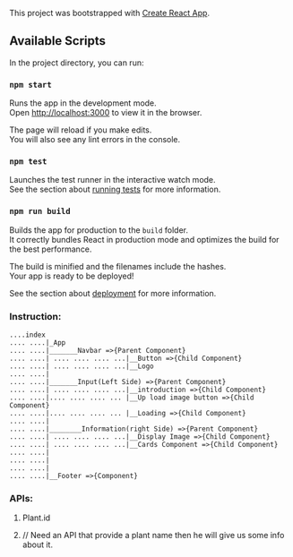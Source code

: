 This project was bootstrapped with [Create React App](https://github.com/facebook/create-react-app).

## Available Scripts

In the project directory, you can run:

### `npm start`

Runs the app in the development mode.<br>
Open [http://localhost:3000](http://localhost:3000) to view it in the browser.

The page will reload if you make edits.<br>
You will also see any lint errors in the console.

### `npm test`

Launches the test runner in the interactive watch mode.<br>
See the section about [running tests](https://facebook.github.io/create-react-app/docs/running-tests) for more information.

### `npm run build`

Builds the app for production to the `build` folder.<br>
It correctly bundles React in production mode and optimizes the build for the best performance.

The build is minified and the filenames include the hashes.<br>
Your app is ready to be deployed!

See the section about [deployment](https://facebook.github.io/create-react-app/docs/deployment) for more information.

### Instruction:

```
....index
.... ....|_App
.... ....|_______Navbar =>{Parent Component}
.... ....| .... .... .... ...|__Button =>{Child Component}
.... ....| .... .... .... ...|__Logo
.... ....|
.... ....|_______Input(Left Side) =>{Parent Component}
.... ....| .... .... .... ...|__introduction =>{Child Component}
.... ....|.... .... .... ... |__Up load image button =>{Child Component}
.... ....|.... .... .... ... |__Loading =>{Child Component}
.... ....|
.... ....|________Information(right Side) =>{Parent Component}
.... ....| .... .... .... ...|__Display Image =>{Child Component}
.... ....| .... .... .... ...|__Cards Component =>{Child Component}
.... ....|
.... ....|
.... ....|
.... ....|__Footer =>{Component}

  ```
  

### APIs:

1. Plant.id

2. // Need an API that provide a plant name then he will give us some info about it. 